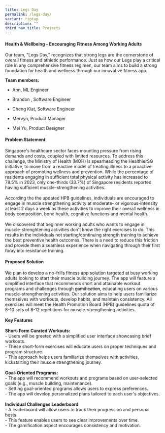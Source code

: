 ```yaml
---
title: Legs Day
permalink: /legs-day/
variant: tiptap
description: ""
third_nav_title: Projects
---
```

<h4>Health &amp; Wellbeing - Encouraging Fitness Among Working Adults</h4>
<p></p>
<p>Our team, "Legs Day," recognizes that strong legs are the cornerstone
of overall fitness and athletic performance. Just as how our Legs play
a critical role in any comprehensive fitness regimen, our team aims to
build a strong foundation for health and wellness through our innovative
fitness app.</p>
<p><strong>Team members:</strong>
</p>
<ul data-tight="true" class="tight">
<li>
<p>Ann, ML Engineer</p>
</li>
<li>
<p>Brandon , Software Engineer</p>
</li>
<li>
<p>Cheng Kiat, Software Engineer</p>
</li>
<li>
<p>Mervyn, Product Manager</p>
</li>
<li>
<p>Mei Yu, Product Designer</p>
</li>
</ul>
<p></p>
<h4>Problem Statement</h4>
<p>Singapore's healthcare sector faces mounting pressure from rising demands
and costs, coupled with limited resources. To address this challenge, the
Ministry of Health (MOH) is spearheading the HealthierSG initiative, to
move from a reactive model of treating illness to a proactive approach
of promoting wellness and prevention. While the percentage of residents
engaging in sufficient total physical activity has increased to 78.5% in
2023, only one-thirds (33.7%) of Singapore residents reported having sufficient
muscle-strengthening activities.
<br>
<br>According the the updated HPB guidelines, individuals are encouraged to
engage in muscle strengthening activity at moderate- or vigorous-intensity
at least 2 days a week as these activities to improve their overall wellness
in body composition, bone health, cognitive functions and mental health.
<br>
<br>We discovered that beginner working adults who wants to engage in muscle-strenghtening
activities don't know the right exercises to do. This results in the individuals
not starting/continuing strength training to achieve the best preventive
health outcomes. There is a need to reduce this friction and provide them
a seamless experience when navigating through their first foray into resistance
training.
<br>
</p>
<h4>Proposed Solution</h4>
<p>We plan to develop a no-frills fitness app solution targeted at busy working
adults looking to start their muscle building journey. The app will feature
a simplified interface that recommends short and attainable workout programs
and challenges through <s>gamification</s>, educating users on various muscle-strengthening
activities. Our solution aims to help users familiarize themselves with
workouts, develop habits, and maintain consistency. All exercises will
meet the Health Promotion Board (HPB) guidelines quota of 8-10 sets of
8-12 repetitions for muscle-strengthening activities.
<br>
<br><strong>Key Features</strong>
<br>
<br><strong>Short-Form Curated Workouts: </strong>
<br>- Users will be greeted with a simplified user interface showcasing brief
workouts.
<br>- These short-form exercises will educate users on proper techniques and
program structure.
<br>- This approach helps users familiarize themselves with activities, kickstarting
their muscle strengthening journey.
<br>
<br><strong>Goal-Oriented Programs:</strong>
<br>- The app will recommend workouts and programs based on user-selected
goals (e.g., muscle building, maintenance).
<br>- Setting goal-oriented programs allows users to express preferences.
<br>- The app will develop personalized plans tailored to each user's objectives.
<br>
<br><strong>Individual Challenges Leaderboard</strong>
<br>- A leaderboard will allow users to track their progression and personal
bests.
<br>- This feature enables users to see clear improvements over time.
<br>- The gamification aspect encourages consistency and motivation.</p>
<p></p>